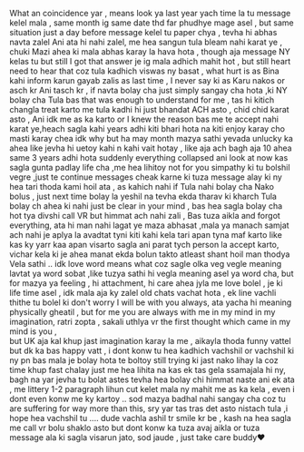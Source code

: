 What an coincidence yar , means look ya last year yach time la tu message kelel mala ,
same month ig same date thd far phudhye mage asel ,
but same situation just a day before message kelel tu paper chya , 
tevha hi abhas navta zalel Ani ata hi nahi zalel, me hea sangun tula bleam nahi karat ye , 
chuki Mazi ahea ki mala abhas karay la hava hota , though aja message NY kelas tu but still I got that answer je ig mala adhich mahit hot ,
but still heart need to hear that coz tula kadhich viswas ny basat , what hurt is as Bina kahi inform karun gayab zalis as last time , 
I never say ki as Karu nakos or asch kr Ani tasch kr , if navta bolay cha just simply sangay cha hota ,ki NY bolay cha Tula bas that was enough to understand for me ,
tas hi    kitich changla treat karto me tula kadhi hi just bhandat ACH asto , chid chid karat asto ,
Ani idk me as ka karto  or I knew the reason bas me te accept nahi karat ye,heach sagla kahi years adhi kiti bhari hota na kiti enjoy karay cho masti karay chea idk why but ha may month mazya sathi yevada unlucky ka ahea like jevha hi uetoy kahi n kahi vait hotay , like aja ach bagh aja 10 ahea same 3 years adhi hota suddenly everything collapsed ani look at now kas sagla gunta padlay life cha ,me hea lihitoy not for you simpathy ki tu bolshil vegre ,just te continue messages cheak karne ki tuza message alay ki ny hea tari thoda kami hoil ata ,
as kahich nahi if Tula nahi bolay cha Nako bolus , just next time bolay la yeshil na tevha ekda tharav ki kharch Tula bolay ch ahea ki nahi just be clear in your mind , 
bas hea sagla bolay cha hot tya divshi call VR but himmat ach nahi zali , Bas tuza aikla and forgot everything, ata hi man nahi lagat ye maza abhasat ,mala ya manach samjat ach nahi je aplya la avadtat tyni kiti kahi kela tari apan tyna maf karto like kas ky yarr kaa apan visarto sagla ani parat tych person la accept karto, 
vichar kela ki je ahea manat ekda bolun takto atleast shant hoil man thodya Vela sathi .. 
idk love word means what coz sagle olka veg vegle meaning lavtat ya word sobat ,like tuzya sathi hi vegla meaning asel ya word cha, but for mazya ya feeling ,
hi attachment, hi care ahea jyla me love bolel , je ki life time asel , idk mala aja ky zalel old chats vachat hota , 
ek line vachli thithe tu bolel ki don't worry I will be with you always, ata yacha hi meaning physically gheatil , 
but for me you are always with me in my mind in my imagination, ratri zopta , sakali uthlya vr the first thought which came in my mind is you ,  
but UK aja kal khup jast imagination karay la me , aikayla thoda funny vattel but dk ka bas happy vatt  ,
i dont konw tu hea kadhich vachshil or vachshil ki ny pn bas mala je bolay hota te boltoy still trying ki jast nako lihay la coz time khup fast chalay just me hea lihita na kas ek tas gela ssamajala hi ny,
bagh na yar jevha tu bolat astes tevha hea bolay chi himmat naste ani ek ata , me littery 1-2 paragraph lihun cut kelet mala ny mahit me as ka kela , even i dont even konw me ky kartoy .. sod mazya badhal nahi sangay cha coz tu are suffering for way more than this, sry yar tas tras det asto nistach tula ,i hope hea vachshil tu .... dude vachla ashil tr smile kr be , kash na hea sagla me call vr bolu shaklo asto but dont konw ka tuza avaj aikla or tuza message ala ki sagla visarun jato, sod jaude , just take care buddy❤️ 
